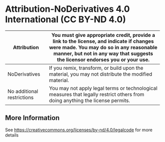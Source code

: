 # Attribution-NoDerivatives 4.0 International (CC BY-ND 4.0)
| Attribution | You must give appropriate credit, provide a link to the license, and indicate if changes were made. You may do so in any reasonable manner, but not in any way that suggests the licensor endorses you or your use. |
|------|-------|
| NoDerivatives | If you remix, transform, or build upon the material, you may not distribute the modified material. |
| No additional restrictions | You may not apply legal terms or technological measures that legally restrict others from doing anything the license permits. |

## More Information
See https://creativecommons.org/licenses/by-nd/4.0/legalcode for more details
